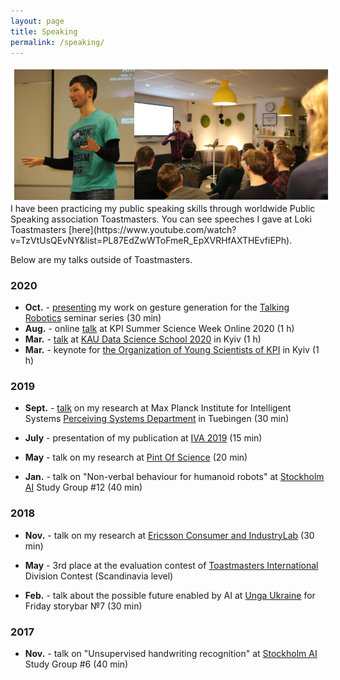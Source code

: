 ```yaml
---
layout: page
title: Speaking
permalink: /speaking/
---
```


<img style="float: left; border: 5px solid white" src="../assets/Speaker_v3.jpg" alt="portrait">
I have been practicing my public speaking skills through worldwide Public Speaking association Toastmasters.
You can see speeches I gave at Loki Toastmasters [here](https://www.youtube.com/watch?v=TzVtUsQEvNY&list=PL87EdZwWToFmeR_EpXVRHfAXTHEvfiEPh).

Below are my talks outside of Toastmasters.

### 2020
* <strong>Oct.</strong> - [presenting](https://talking-robotics.github.io/session_details/taras.html) my work on gesture generation for the [Talking Robotics](https://talking-robotics.github.io) seminar series (30 min)
* <strong>Aug.</strong> - online [talk](https://youtu.be/r8_atMaYj-E) at KPI Summer Science Week Online 2020 (1 h)
* <strong>Mar.</strong> - [talk](https://youtu.be/2Ak8uVKgkMM) at [KAU Data Science School 2020](https://sites.google.com/view/kaudatascienceschool-2020/taras-kucherenko) in Kyiv (1 h)
* <strong>Mar.</strong> - keynote for [the Organization of Young Scientists of KPI](http://ssa.org.ua/) in Kyiv (1 h)

### 2019
* <strong>Sept.</strong> - [talk](https://ps.is.tuebingen.mpg.de/events/how-to-make-your-agent-gesture-in-a-natural-way) on my research at Max Planck Institute for Intelligent Systems [Perceiving Systems Department](https://ps.is.tuebingen.mpg.de) in Tuebingen (30 min)

* <strong>July</strong> - presentation of my publication at [IVA 2019](https://iva2019.sciencesconf.org/) (15 min)

*  <strong>May</strong> - talk on my research at [Pint Of Science](http://pintofscience.se/) (20 min)

*  <strong>Jan.</strong> - talk on "Non-verbal behaviour for humanoid robots" at [Stockholm AI](https://stockholm.ai) Study Group #12 (40&nbsp;min)


### 2018

*  <strong>Nov.</strong> - talk on my research at [Ericsson Consumer and IndustryLab](https://www.ericsson.com/en/trends-and-insights/consumerlab) (30 min)

*  <strong>May</strong> - 3rd place at the evaluation contest of [Toastmasters International](https://toastmasters.org) Division Contest (Scandinavia level)

*  <strong>Feb.</strong> - talk about the possible future enabled by AI at [Unga Ukraine](http://ungaukrainare.se/) for Friday storybar №7 (30&nbsp;min)

### 2017

*  <strong>Nov.</strong> - talk on "Unsupervised handwriting recognition" at [Stockholm AI](https://stockholm.ai) Study Group #6 (40 min)


